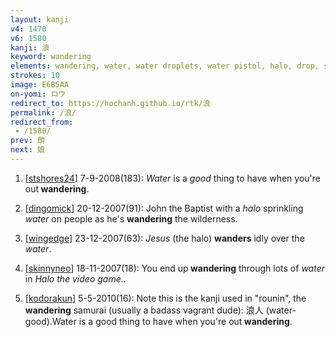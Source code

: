 ```yaml
---
layout: kanji
v4: 1470
v6: 1580
kanji: 浪
keyword: wandering
elements: wandering, water, water droplets, water pistol, halo, drop, silver
strokes: 10
image: E6B5AA
on-yomi: ロウ
redirect_to: https://hochanh.github.io/rtk/浪
permalink: /浪/
redirect_from:
 - /1580/
prev: 朗
next: 娘
---
```


1) [<a href="http://kanji.koohii.com/profile/stshores24">stshores24</a>] 7-9-2008(183): <em>Water</em> is a <em>good</em> thing to have when you&#039;re out<strong> wandering</strong>.

2) [<a href="http://kanji.koohii.com/profile/dingomick">dingomick</a>] 20-12-2007(91): John the Baptist with a <em>halo</em> sprinkling <em>water</em> on people as he&#039;s <strong>wandering</strong> the wilderness.

3) [<a href="http://kanji.koohii.com/profile/wingedge">wingedge</a>] 23-12-2007(63): <em>Jesus</em> (the halo) <strong>wanders</strong> idly over the <em>water</em>.

4) [<a href="http://kanji.koohii.com/profile/skinnyneo">skinnyneo</a>] 18-11-2007(18): You end up<strong> wandering</strong> through lots of <em>water</em> in <em>Halo the video game.</em>.

5) [<a href="http://kanji.koohii.com/profile/kodorakun">kodorakun</a>] 5-5-2010(16): Note this is the kanji used in &quot;rounin&quot;, the<strong> wandering</strong> samurai (usually a badass vagrant dude): 浪人 (water-good).Water is a good thing to have when you&#039;re out<strong> wandering</strong>.


